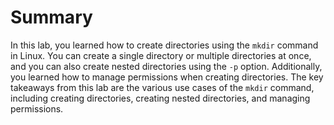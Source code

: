 # Summary

In this lab, you learned how to create directories using the `mkdir` command in Linux. You can create a single directory or multiple directories at once, and you can also create nested directories using the `-p` option. Additionally, you learned how to manage permissions when creating directories. The key takeaways from this lab are the various use cases of the `mkdir` command, including creating directories, creating nested directories, and managing permissions.
